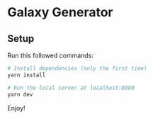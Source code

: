 # Galaxy Generator

## Setup
Run this followed commands:

``` bash
# Install dependencies (only the first time)
yarn install

# Run the local server at localhost:8080
yarn dev
```

Enjoy!